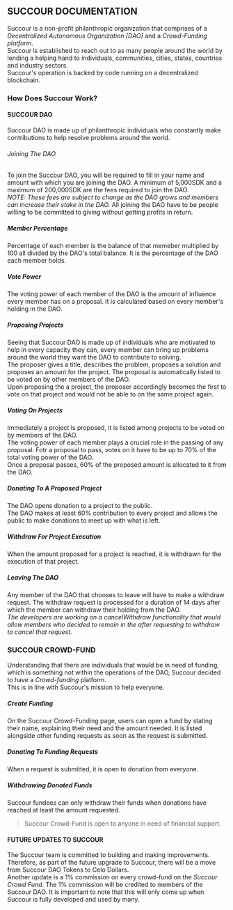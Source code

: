 ## SUCCOUR DOCUMENTATION

Succour is a non-profit philanthropic organization that comprises of a *Decentralized Autonomous Organization [DAO]* and a *Crowd-Funding platform*.  
Succour is established to reach out to as many people around the world by lending a helping hand to individuals, communities, cities, states, countries and industry sectors.  
Succour's operation is backed by code running on a decentralized blockchain.  

### How Does Succour Work?

#### SUCCOUR DAO
Succour DAO is made up of philanthropic individuals who constantly make contributions to help resolve problems around the world.

###### Joining The DAO
To join the Succour DAO, you will be required to fill in your name and amount with which you are joining the DAO. A minimum of 5,000SDK and a maximum of 200,000SDK are the fees required to join the DAO.  
*NOTE: These fees are subject to change as the DAO grows and members can increase their stake in the DAO.*
All joining the DAO have to be people willing to be committed to giving without getting profits in return.  

##### Member Percentage
Percentage of each member is the balance of that memeber multiplied by 100 all divided by the DAO's total balance. It is the percentage of the DAO each member holds.  

##### Vote Power  
The voting power of each member of the DAO is the amount of influence every member has on a proposal. It is calculated based on every member's holding in the DAO.  

##### Proposing Projects  
Seeing that Succour DAO is made up of individuals who are motivated to help in every capacity they can, every member can bring up problems around the world they want the DAO to contribute to solving.  
The proposer gives a title, describes the problem, proposes a solution and proposes an amount for the project. The proposal is automatically listed to be voted on by other members of the DAO.  
Upon proposing the a project, the proposer accordingly becomes the first to vote on that project and would not be able to on the same project again.  

##### Voting On Projects  
Immediately a project is proposed, it is listed among projects to be voted on by members of the DAO.  
The voting power of each member plays a crucial role in the passing of any proposal. Fotr a proposal to pass, votes on it have to be up to 70% of the total voting power of the DAO.  
Once a proposal passes, 60% of the proposed amount is allocated to it from the DAO.  

##### Donating To A Proposed Project  
The DAO opens donation to a project to the public.  
The DAO makes at least 60% contribution to every project and allows the public to make donations to meet up with what is left.  

##### Withdraw For Project Execution  
When the amount proposed for a project is reached, it is withdrawn for the execution of that project.  

##### Leaving The DAO  
Any member of the DAO that chooses to leave will have to make a withdraw request. The withdraw request is processed for a duration of 14 days after which the member can withdraw their holding from the DAO.  
*The developers are working on a cancelWithdraw functionality that would allow members who decided to remain in the after requesting to withdraw to cancel that request.*  


### SUCCOUR CROWD-FUND  

Understanding that there are individuals that would be in need of funding, which is something not within the operations of the DAO, Succour decided to have a *Crowd-funding* platform.  
This is in line with Succour's mission to help everyone.  

##### Create Funding  
On the Succour Crowd-Funding page, users can open a fund by stating their name, explaining their need and the amount needed. It is listed alongside other funding requests as soon as the request is submitted.  

##### Donating To Funding Requests  
When a request is submitted, it is open to donation from everyone.  

##### Withdrawing Donated Funds  
Succour fundees can only withdraw their funds when donations have reached at least the amount requested.  

>Succour Crowd-Fund is open to anyone in need of financial support.


#### FUTURE UPDATES TO SUCCOUR  
The Succour team is committed to building and making improvements. Therefore, as part of the future upgrade to Succour, there will be a move from Succour DAO Tokens to Celo Dollars.  
Another update is a 1% commission on every crowd-fund on the *Succour Crowd Fund*. The 1% commission will be credited to members of the Succour DAO. It is important to note that this will only come up when Succour is fully developed and used by many.  
